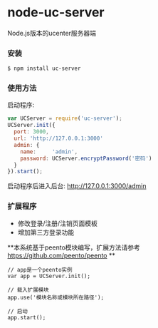 node-uc-server
==============

Node.js版本的ucenter服务器端

### 安装

```bash
$ npm install uc-server
```

### 使用方法

启动程序:

```javascript
var UCServer = require('uc-server');
UCServer.init({
  port: 3000,
  url: 'http://127.0.0.1:3000'
  admin: {
    name:     'admin',
    password: UCServer.encryptPassword('密码')
  }
}).start();
```

启动程序后进入后台: http://127.0.0.1:3000/admin

### 扩展程序

+ 修改登录/注册/注销页面模板
+ 增加第三方登录功能

**本系统基于peento模块编写，扩展方法请参考 https://github.com/peento/peento **

```
// app是一个peento实例
var app = UCServer.init();

// 载入扩展模块
app.use('模块名称或模块所在路径');

// 启动
app.start();
```